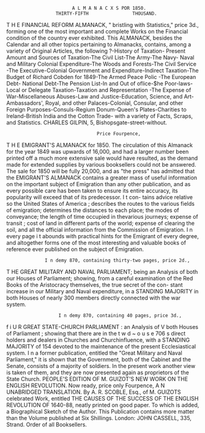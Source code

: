                             A L M A N A C X S POR 1850.
                      THIRTY-FIFTH                THOUSAND.
T H E FINANCIAL                  REFORM ALMANACK,                      "   bristling with
      Statistics," price 3d., forming one of the most important and complete Works on
the Financial condition of the country ever exhibited.
  This ALMANACK, besides the Calendar and all other topics pertaining to Almanacks,
contains, among a variety of Original Articles, the following ?-History of Taxation-
Present Amount and Sources of Taxation-The         Civil List-The Army-The Navy-
Naval and Military Colonial Expenditure-The Woods and Forests-The Civil Service
-The Executive-Colonial Government and Expenditure-Indirect              Taxation-The
Budget of Richard Cobden for 1849-The Armed Peace Polic -The European Debt-
National Debt-The Pension List-In and Out of oflice-$he            Poor-laws-Local or
Delegate Taxation-Taxation and Representation -The Expense of War-Miscellaneous
Abuses-Law and Justice-Education,         Science, and Art-Ambassadors',    Royal, and
other Palaces-Colonial,    Consular, and other Foreign Purposes-Consuls-Regium
Donum-Queen's Plates-Charities to Ireland-British India and the Cotton Trade-
with a variety of Facts, Scraps, and Statistics.
                  CHARLES GILPIN, 5, Bishopsgate-street-without.

                                     Price Fourpence,

T   H E EMIGRANT'S ALMANACK for 1850.                              The circulation of
       this Almanack for the year 1849 was upwards of 16,000, and had a larger
number been printed off a much more extensive sale would have resulted, as the demand
made for extended supplies by various booksellers could not be answered. The sale for
1850 will be fully 20,000, and as "the press" has admitted that the EMIGRANT'S
ALMANACK contains a greater mass of useful information on the important subject of
Emigration than any other publication, and as every possible care has been taken to
ensure its entire accuracy, its popularity will exceed that of its predecessor. I t con-
tains advice relative so the United States of America ; describes the routes to the various
fields of emigration; determines the distances to each place; the modes of conveyance;
the length of time occupied in thevarious journeys; expense of transit ; cost of land in
different parts of the world; expense of clearing the soil, and all the official information
from the Commission of Emigration. I n every page i t abounds with practical hints for
the Emigrant of every degree, and altogether forms one of the most interesting and
valuable books of reference ever published on the subject of Emigration.

                  I n demy 870, containing thirty-two pages, price 2d.,

T   HE      GREAT         MILITARY AND NAVAL                           PARLIAMENT;
       being an Analysis of both our Houses of Parliament; showing, from a careful
examination of the Red Books of the Aristocracy themselves, the true secret of the con-
stant increase in our Military and Naval expenditure, in a STANDING MAJORITY in
both Houses of nearly 300 members directly connected with the war system.

                       I n demy 870, containing 40 pages, price 3d.,
f i U R GREAT STATE-CHURCH PARLIAMENT : an Analysis of
V both Houses of Parliament ; showing that there are in the t w d ~ o u s e 706
                                                                            s    direct
holders and dealers in Churches and Churchinfluence, with a STANDING MAJORITY
of 154 devoted to the maintenance of the present Ecclesiastical system. I n a former
publication, entitled the "Great Military and Naval Parliament," it is shown that the
Government, both of the Cabinet and the Senate, consists of a majority of soldiers. In
the present work another view is taken of them, and they are now presented again as
proprietors of the State Church.
      PEOPLE'S EDITION OF M. GUIZOT'S NEW WORK ON THE ENGLISH
                                    REVOLUTION.
                             Now ready, price only Fourpence,
A N UNABRIDGED TRANSLATION. By A. R. SCOBLE, Esq.,
       of M. GUIZOTS celebrated Work, entitled THE CAUSES OF THE SUCCESS OF
THE ENGLISH REVOLUTION OF 1640-88, neatly printed on good paper. To which is
added, a Biographical Sketch of the Author. This Publication contains more matter than the
Volume published at Six Shillings.
            London: JOHN CASSELL, 335, Strand. Order of all Booksellers.
